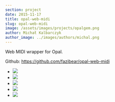 ```yaml
---
section: project
date: 2015-11-17
title: opal-web-midi
slug: opal-web-midi
image: /assets/images/projects/opalgem.png
author: Michał Kalbarczyk
author_image: ../images/authors/michal.png
---
```

Web MIDI wrapper for Opal.

Github: https://github.com/fazibear/opal-web-midi

- ![](https://badge.fury.io/rb/opal-web-midi.svg)
- ![](https://img.shields.io/github/stars/fazibear/opal-web-midi.svg)
- ![](https://img.shields.io/gem/dt/opal-web-midi.svg)
- ![](https://codeclimate.com/github/fazibear/opal-web-midi/badges/gpa.svg)
- ![](https://img.shields.io/badge/license-MIT-blue.svg)
